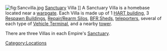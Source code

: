 ![](Sancvilla.jpg "fig:Sancvilla.jpg") [Sanctuary](Sanctuary "wikilink")
Villa \]\] A Sanctuary Villa is a homebase located near a
[warpgate](warpgate "wikilink"). Each Villa is made up of 1 [HART
building](HART_building "wikilink"), 3 [Respawn
Buildings](Respawn_Building "wikilink"), [Repair/Rearm
Silos](Repair/Rearm_Silo "wikilink"), [BFR Sheds](BFR_Shed "wikilink"),
[teleporters](teleporter "wikilink"), several of each type of [Vehicle
Terminal](Vehicle_Terminal "wikilink"), and a nearby
[tower](tower "wikilink").

There are three Villas in each Empire's
[Sanctuary](Sanctuary "wikilink").

[Category:Locations](Category:Locations "wikilink")